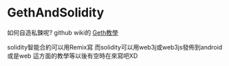 # GethAndSolidity
如何自造私鍊呢?
github wiki的 [Geth教學](https://github.com/twilighthook/GethAndSolidity/wiki/Geth%E6%95%99%E5%AD%B8)

solidity智能合約可以用Remix寫
而solidity可以用web3j或web3js發佈到android或是web
這方面的教學等以後有空時在來寫吧XD
